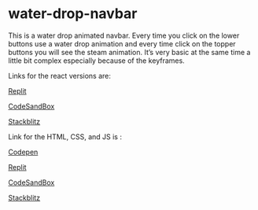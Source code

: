# water-drop-navbar

This is a water drop animated navbar. Every time you click on the lower buttons use a water drop animation and every time click on the topper buttons you will see the steam animation. It’s very basic at the same time a little bit complex especially because of the keyframes.

Links for the react versions are: 

[Replit](https://replit.com/@farbodesham/water-drop-navbar)

[CodeSandBox](https://codesandbox.io/s/water-drop-navbar-g6wmxv)

[Stackblitz](https://stackblitz.com/edit/water-drop-navbar?file=src/index.js&hideDevTools=1)

Link for the HTML, CSS, and JS is : 

[Codepen](https://codepen.io/pen?template=jOKrzVL)

[Replit](https://replit.com/@farbodesham/water-drop-navbar-html-css-js?v=1)

[CodeSandBox](https://codesandbox.io/s/packageless-modal-carousel-html-css-js-yl7z0s)

[Stackblitz](https://stackblitz.com/edit/web-platform-nqg8ga?file=script.js&hideDevTools=1)
